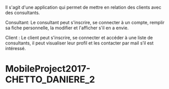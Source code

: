 Il s'agit d'une application qui permet de mettre en relation des clients avec des consultants.

Consultant:
Le consultant peut s'inscrire, se connecter à un compte,
remplir sa fiche personnelle, la modifier et l'afficher s'il en a envie.

Client :
Le client peut s'inscrire, se connecter et accéder à une liste de consultants,
il peut visualiser leur profil et les contacter par mail s’il est intéressé.
# MobileProject2017-CHETTO_DANIERE_2
